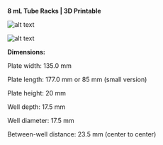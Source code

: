 **8 mL Tube Racks | 3D Printable**

![alt text](https://github.com/MinkSieders/3d_printed_lab_parts/blob/main/12x_petri_plate/12x_35mm.png)

![alt text](https://github.com/MinkSieders/3d_printed_lab_parts/blob/main/12x_petri_plate/12x_35mm_printed.png)


**Dimensions:**

Plate width: 135.0 mm 

Plate length: 177.0 mm or 85 mm (small version)

Plate height: 20 mm


Well depth: 17.5 mm

Well diameter: 17.5 mm

Between-well distance: 23.5 mm (center to center)

